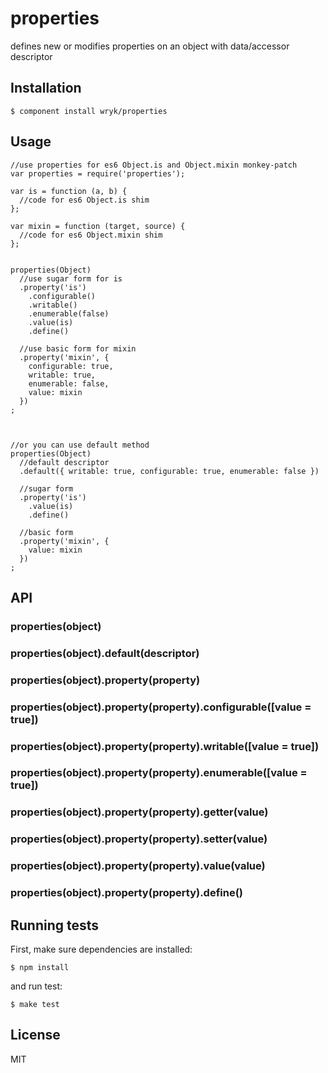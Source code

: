 # properties

  defines new or modifies properties on an object with  data/accessor descriptor


## Installation

```batch
$ component install wryk/properties
```

## Usage
  

```javasript
//use properties for es6 Object.is and Object.mixin monkey-patch
var properties = require('properties');

var is = function (a, b) {
  //code for es6 Object.is shim
};

var mixin = function (target, source) {
  //code for es6 Object.mixin shim
};


properties(Object)
  //use sugar form for is
  .property('is')
    .configurable()
    .writable()
    .enumerable(false)
    .value(is)
    .define()

  //use basic form for mixin
  .property('mixin', {
    configurable: true,
    writable: true,
    enumerable: false,
    value: mixin
  })
;



//or you can use default method
properties(Object)
  //default descriptor
  .default({ writable: true, configurable: true, enumerable: false })

  //sugar form
  .property('is')
    .value(is)
    .define()

  //basic form
  .property('mixin', {
    value: mixin
  })
;
```



## API

### properties(object)
### properties(object).default(descriptor)
### properties(object).property(property)
### properties(object).property(property).configurable([value = true])
### properties(object).property(property).writable([value = true])
### properties(object).property(property).enumerable([value = true])
### properties(object).property(property).getter(value)
### properties(object).property(property).setter(value)
### properties(object).property(property).value(value)
### properties(object).property(property).define()
 

## Running tests
  First, make sure dependencies are installed:
```batch
$ npm install
```

  and run test:
```batch
$ make test
```

## License

  MIT